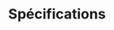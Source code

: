 ---
layout: redirect.njk
permalink: false
hideInSitemap: true
tags: level2
key: regulations_fr
title: Spécifications
redirect: /de/guidelines/regulations/app-icons/
parent: guidelines_fr
order: 2
---